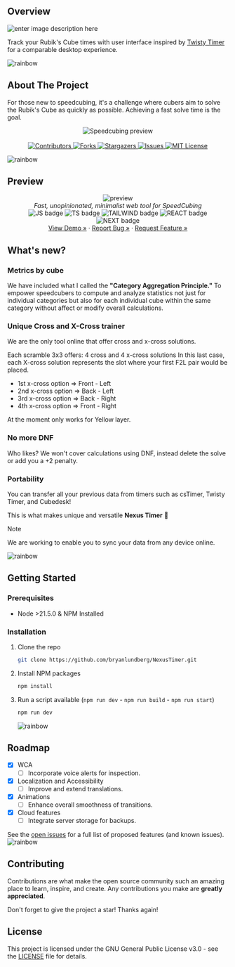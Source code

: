 ## Overview
![enter image description here](https://raw.githubusercontent.com/bryanlundberg/NexusTimer/main/public/portrait.png)

Track your Rubik's Cube times with user interface inspired by [Twisty Timer](https://github.com/aricneto/TwistyTimer) for a comparable desktop experience.

![rainbow](https://raw.githubusercontent.com/bryanlundberg/NexusTimer/main/.github/images/rainbow.png)


## About The Project

For those new to speedcubing, it's a challenge where cubers aim to solve the Rubik's Cube as quickly as possible. Achieving a fast solve time is the goal.

<div align="center">
  <img src="https://raw.githubusercontent.com/bryanlundberg/NexusTimer/main/.github/images/wr.gif" alt="Speedcubing preview">
</div>
<br>
<div align="center">
  <a href="https://github.com/bryanlundberg/NexusTimer/graphs/contributors">
    <img src="https://img.shields.io/github/contributors/bryanlundberg/NexusTimer.svg?style=for-the-badge" alt="Contributors">
  </a>
  <a href="https://github.com/bryanlundberg/NexusTimer/network/members">
    <img src="https://img.shields.io/github/forks/bryanlundberg/NexusTimer.svg?style=for-the-badge" alt="Forks">
  </a>
  <a href="https://github.com/bryanlundberg/NexusTimer/stargazers">
    <img src="https://img.shields.io/github/stars/bryanlundberg/NexusTimer?style=for-the-badge" alt="Stargazers">
  </a>
  <a href="https://github.com/bryanlundberg/NexusTimer/issues">
    <img src="https://img.shields.io/github/issues/bryanlundberg/NexusTimer.svg?style=for-the-badge" alt="Issues">
  </a>
  <a href="https://github.com/bryanlundberg/NexusTimer/blob/main/LICENSE">
    <img src="https://img.shields.io/github/license/bryanlundberg/NexusTimer.svg?style=for-the-badge" alt="MIT License">
  </a>
</div>

![rainbow](https://raw.githubusercontent.com/bryanlundberg/NexusTimer/main/.github/images/rainbow.png)

## Preview

<div align="center"> 
<img src="https://raw.githubusercontent.com/bryanlundberg/NexusTimer/main/.github/images/preview.gif" alt="preview" />
<div>
    <i align="center">Fast, unopinionated, minimalist web tool for SpeedCubing</i>
    </div>
    <div align="center"> 
<img src="https://img.shields.io/badge/JavaScript-F7DF1E?style=for-the-badge&logo=JavaScript&logoColor=white" alt="JS badge" />
<img src="https://img.shields.io/badge/TypeScript-007ACC?style=for-the-badge&logo=typescript&logoColor=white" alt="TS badge" />
<img src="https://img.shields.io/badge/Tailwind_CSS-38B2AC?style=for-the-badge&logo=tailwind-css&logoColor=white" alt="TAILWIND badge" />
<img src="https://img.shields.io/badge/React-20232A?style=for-the-badge&logo=react&logoColor=61DAFB" alt="REACT badge" />
<img src="https://img.shields.io/badge/Next.js-000?logo=nextdotjs&logoColor=fff&style=for-the-badge" alt="NEXT badge" />
</div>
<div align="center">
</a>
    <a href="https://nexustimer-workspace23.koyeb.app/">View Demo »</a>
    ·
    <a href="https://github.com/bryanlundberg/NexusTimer/issues">Report Bug »</a>
    ·
    <a href="https://github.com/bryanlundberg/NexusTimer/issues">Request Feature »</a>
  </p>
</div>
</div>


## What's new?

### Metrics by cube
We have included what I called the **"Category Aggregation Principle."** To empower speedcubers to compute and analyze statistics not just for individual categories but also for each individual cube within the same category without affect or modify overall calculations.

### Unique Cross and X-Cross trainer
We are the only tool online that offer cross and x-cross solutions. 

Each scramble 3x3 offers: 4 cross and 4 x-cross solutions
In this last case, each X-cross solution represents the slot where your first F2L pair would be placed.

- 1st x-cross option => Front - Left
- 2nd x-cross option => Back  - Left
- 3rd x-cross option => Back  - Right
- 4th x-cross option => Front - Right

At the moment only works for Yellow layer.

### No more DNF
Who likes? We won't cover calculations using DNF, instead delete the solve or add you a +2 penalty.

### Portability
You can transfer all your previous data from timers such as csTimer, Twisty Timer, and Cubedesk!

This is what makes unique and versatile **Nexus Timer** 💪

> [!NOTE]  
> We are working to enable you to sync your data from any device online.

![rainbow](https://raw.githubusercontent.com/bryanlundberg/NexusTimer/main/.github/images/rainbow.png)

## Getting Started

### Prerequisites

- Node >21.5.0 & NPM Installed

### Installation

1. Clone the repo
   ```sh
   git clone https://github.com/bryanlundberg/NexusTimer.git
   ```
2. Install NPM packages
   ```sh
   npm install
   ```
3. Run a script available (`npm run dev` - `npm run build` - `npm run start`)
   ```sh
   npm run dev
   ```
   ![rainbow](https://raw.githubusercontent.com/bryanlundberg/NexusTimer/main/.github/images/rainbow.png)

## Roadmap

- [x] WCA
  - [ ] Incorporate voice alerts for inspection.
- [x] Localization and Accessibility
  - [ ] Improve and extend translations.
- [x] Animations
  - [ ] Enhance overall smoothness of transitions.
- [x] Cloud features
  - [ ] Integrate server storage for backups.

See the [open issues](https://github.com/bryanlundberg/NexusTimer/issues) for a full list of proposed features (and known issues).
![rainbow](https://raw.githubusercontent.com/bryanlundberg/NexusTimer/main/.github/images/rainbow.png)


## Contributing

Contributions are what make the open source community such an amazing place to learn, inspire, and create. Any contributions you make are **greatly appreciated**.

Don't forget to give the project a star! Thanks again!


## License

This project is licensed under the GNU General Public License v3.0 - see the [LICENSE](https://github.com/bryanlundberg/NexusTimer/blob/main/LICENSE) file for details.

